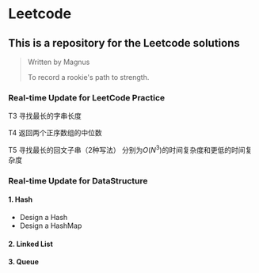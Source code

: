 # Leetcode
## This is a repository for the Leetcode solutions

> Written by Magnus
>
> To record a rookie's path to strength.

### Real-time Update for LeetCode Practice
T3 寻找最长的字串长度

T4 返回两个正序数组的中位数

T5 寻找最长的回文子串（2种写法）
分别为$O(N^3)$的时间复杂度和更低的时间复杂度
### Real-time Update for DataStructure
#### 1. Hash
*   Design a Hash
*   Design a HashMap
#### 2. Linked List
#### 3. Queue